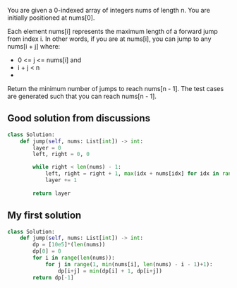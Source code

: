 You are given a 0-indexed array of integers nums of length n. You are initially positioned at nums[0].

Each element nums[i] represents the maximum length of a forward jump from index i. In other words, if you are at nums[i], you can jump to any nums[i + j] where:

- 0 <= j <= nums[i] and
- i + j < n
- 
Return the minimum number of jumps to reach nums[n - 1]. The test cases are generated such that you can reach nums[n - 1].

## Good solution from discussions

```Python
class Solution:
    def jump(self, nums: List[int]) -> int:
        layer = 0
        left, right = 0, 0

        while right < len(nums) - 1:
            left, right = right + 1, max(idx + nums[idx] for idx in range(left, right + 1))
            layer += 1
        
        return layer
```

## My first solution

```Python
class Solution:
    def jump(self, nums: List[int]) -> int:
        dp = [10e5]*(len(nums))
        dp[0] = 0
        for i in range(len(nums)):
            for j in range(1, min(nums[i], len(nums) - i - 1)+1):
                dp[i+j] = min(dp[i] + 1, dp[i+j])
        return dp[-1]
```
